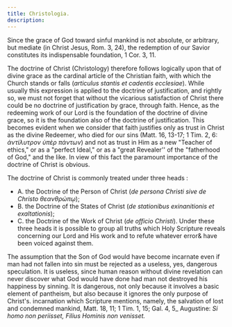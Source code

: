 ```yaml
---
title: Christologia.
description: 
---
```


Since the grace of God toward sinful mankind is not absolute, or arbitrary, but mediate (in Christ Jesus, Rom. 3, 24), the redemption of our Savior constitutes its indispensable foundation, 1 Cor. 3, 11.

The doctrine of Christ (Christology) therefore follows logically upon that of divine grace as the cardinal article of the Christian faith, with which the Church stands or falls (_articulus stantis et cadentis ecclesiae_). While usually this expression is applied to the doctrine of justification, and rightly so, we must not forget that without the vicarious satisfaction of Christ there could be no doctrine of justification by grace, through faith. Hence, as the redeeming work of our Lord is the foundation of the doctrine of divine grace, so it is the foundation also of the doctrine of justification. This becomes evident when we consider that faith justifies only as trust in Christ as the divine Redeemer, who died for our sins (Matt. 16, 13-17; 1 Tim. 2, 6: _ἀντίλυτρον ὑπὲρ πάντων_) and not as trust in Him as a new "Teacher of ethics," or as a "perfect Ideal," or as a "great Revealer'' of the "fatherhood of God," and the like. In view of this fact the paramount importance of the doctrine of Christ is obvious.

The doctrine of Christ is commonly treated under three heads : 

- A. the Doctrine of the Person of Christ (_de persona Christi sive de Christo θεανθρώπῳ_); 
- B. the Doctrine of the States of Christ (_de stationibus exinanitionis et exaltationis_); 
- C. the Doctrine of the Work of Christ (_de officio Christi_). Under these three heads it is possible to group all truths which Holy Scripture reveals concerning our Lord and His work and to refute whatever error& have been voiced against them.

The assumption that the Son of God would have become incarnate even if man had not fallen into sin must be rejected as a useless, yes, dangerous speculation. It is useless, since human reason without divine revelation can never discover what God would have done had man not destroyed his happiness by sinning. It is dangerous, not only because it involves a basic element of pantheism, but also because it ignores the only purpose of Christ's. incarnation which Scripture mentions, namely, the salvation of lost and condemned mankind, Matt. 18, 11; 1 Tim. 1, 15; Gal. 4, 5_ Augustine: _Si homo non periisset, Filius Hominis non venisset._